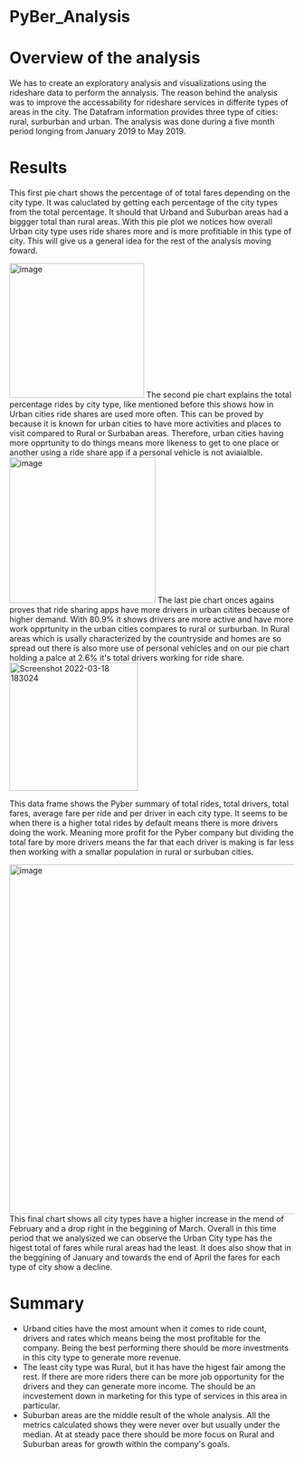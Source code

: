 # PyBer_Analysis
# Overview of the analysis
We has to create an exploratory analysis and visualizations using the rideshare data to perform the annalysis. The reason behind the analysis was to improve the accessability for rideshare services in differite types of areas in the city. The Datafram information provides three type of cities: rural, surburban and urban. The analysis was done during a five month period longing from January 2019 to May 2019. 
# Results 

This first pie chart shows the percentage of of total fares depending on the city type. It was caluclated by getting each percentage of the city types from the total percentage. It should that Urband and Suburban areas had a biggger total than rural areas. With this pie plot we notices how overall Urban city type uses ride shares more and is more profitiable in this type of city. This will give us a general idea for the rest of the analysis moving foward. 

<img width="238" alt="image" src="https://user-images.githubusercontent.com/92067596/158920447-1d0ea1ca-5f1a-485f-b0b5-1d2efacf742c.png">
The second pie chart explains the total percentage rides by city type, like mentioned before this shows how in Urban cities ride shares are used more often. This can be proved by because it is known for urban cities to have more activities and places to visit compared to Rural or Surbaban areas. Therefore, urban cities having more opprtunity to do things means more likeness to get to one place or another using a ride share app if a personal vehicle is not aviaialble. 

<img width="258" alt="image" src="https://user-images.githubusercontent.com/92067596/158920480-2fd2df72-09dd-463c-969f-69169f47aa7a.png">
The last pie chart onces agains proves that ride sharing apps have more drivers in urban citites because of higher demand. With 80.9% it shows drivers are more active and have more work opprtunity in the urban cities compares to rural or surburban. In Rural areas which is usally characterized by the countryside and homes are so spread out there is also more use of personal vehicles and on our pie chart holding a palce at 2.6% it's total drivers working for ride share. 

<img width="227" alt="Screenshot 2022-03-18 183024" src="https://user-images.githubusercontent.com/92067596/159092886-27654dd1-8371-4f89-8b0d-5600d532ab18.png">

This data frame shows the Pyber summary of total rides, total drivers, total fares, average fare per ride and per driver in each city type. It seems to be when there is a higher total rides by default means there is more drivers doing the work. Meaning more profit for the Pyber company but dividing the total fare by more drivers means the far that each driver is making is far less then working with a smallar population in rural or surbuban cities. 

<img width="618" alt="image" src="https://user-images.githubusercontent.com/92067596/158920685-75fc86a9-2b0d-477f-bd3a-3c2af60d62bf.png">
This final chart shows all city types have a higher increase in the mend of February and a drop right in the beggining of March. Overall in this time period that we analysized we can observe the Urban City type has the higest total of fares while rural areas had the least. It does also show that in the beggining of January and towards the end of April the fares for each type of city show a decline. 

# Summary 
- Urband cities have the most amount when it comes to ride count, drivers and rates which means being the most profitable for the company. Being the best performing there should be more investments in this city type to generate more revenue. 
- The least city type was Rural, but it has have the higest fair among the rest. If there are more riders there can be more job opportunity for the drivers and they can generate more income. The should be an incvestement down in marketing for this type of services in this area in particular. 
- Suburban areas are the middle result of the whole analysis. All the metrics calculated shows they were never over but usually under the median. At at steady pace there should be more focus on Rural and Suburban areas for growth within the company's goals. 
